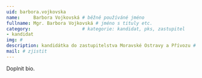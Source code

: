 ```yaml
---
uid: barbora.vojkovska
name:     Barbora Vojkovská # běžně používáné jméno
fullname: Mgr. Barbora Vojkovská # jméno s tituly etc.
category:                 	# kategorie: kandidat, pks, zastupitel
- kandidat 
img: #
description: kandidátka do zastupitelstva Moravské Ostravy a Přívozu # kratký popis, max 160 znaků
mail: # zjistit
---
```


Doplnit bio.
